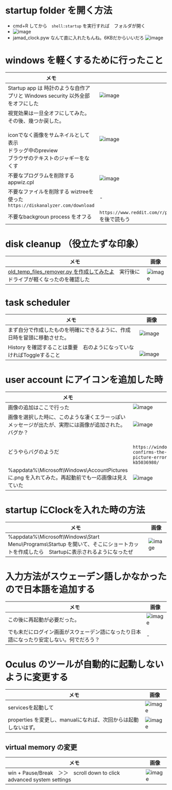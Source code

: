 # startup folder を開く方法
* cmd+R してから　`shell:startup` を実行すれば　フォルダが開く
* ![image](https://github.com/jamad/jamad.github.io/assets/949913/425ef815-d7ab-4cd0-88a1-16537034db50)
* jamad_clock.pyw なんて直に入れたもんね。6KBだからいいだろ ![image](https://github.com/jamad/jamad.github.io/assets/949913/da9b1772-d500-454e-94f2-231467113c59) 


# windows を軽くするために行ったこと

|メモ  |画像 |
|-|-|
|Startup app は 時計のような自作アプリと Windows security 以外全部をオフにした　|![image](https://github.com/jamad/jamad.github.io/assets/949913/34ae9fd4-15ad-4dab-bd24-ec35f27e0b2f)|
|視覚効果は一旦全オフにしてみた。その後、幾つか戻した。<br><br> iconでなく画像をサムネイルとして表示<br>ドラッグ中のpreview<br>ブラウザのテキストのジャギーをなくす|![image](https://github.com/jamad/jamad.github.io/assets/949913/2f80780e-5348-49ee-80b3-8db801d00810)|
|不要なプログラムを削除する　appwiz.cpl　|![image](https://github.com/jamad/jamad.github.io/assets/949913/3eab7ed2-2954-4fec-b5c1-86c452388bf6)|
|不要なファイルを削除する wiztreeを使った `https://diskanalyzer.com/download`|-|
|不要なbackgroun process をオフる|`https://www.reddit.com/r/pcmasterrace/comments/15b0p8v/does_anyone_know_why_there_are_so_many_background/` を後で読もう |






# disk cleanup （役立たずな印象）

|メモ  |画像 |
|-|-|
|[old_temp_files_remover.py を作成してみたよ](https://gist.github.com/jamad/ca5da80a168e8a47bd080b5f55dffc87)　実行後にドライブが軽くなったのを確認した|![image](https://github.com/jamad/jamad.github.io/assets/949913/b5648b67-60a0-4488-8b26-6c73ab806c4c) |


# task scheduler  

|メモ  |画像 |
|-|-|
|まず自分で作成したものを明確にできるように、作成日時を冒頭に移動させた。|![image](https://github.com/jamad/jamad.github.io/assets/949913/1710a38c-ade5-495f-b782-029da2721d84)|
|History を確認することは重要　右のようになっていなければToggleすること|　　![image](https://github.com/jamad/jamad.github.io/assets/949913/6f66c2c6-eade-4624-a29a-034981e0d911)




# user account にアイコンを追加した時

|メモ  |画像 |
|-|-|
|画像の追加はここで行った|![image](https://github.com/jamad/jamad.github.io/assets/949913/0f4e780d-c0fe-4bd9-81f1-89282834ae8f)|
|画像を選択した時に、このような凄くエラーっぽいメッセージが出たが、実際には画像が追加された。バグか？|![image](https://github.com/jamad/jamad.github.io/assets/949913/a86f030c-6a46-40f9-a32b-8c35eca4e88e)|
|どうやらバグのようだ|　`https://windowsreport.com/microsoft-confirms-the-0x80070520-account-picture-error-in-windows-11-kb5036980/`|
|%appdata%\Microsoft\Windows\AccountPictures に.png を入れてみた。再起動前でも一応画像は見えていた|![image](https://github.com/jamad/jamad.github.io/assets/949913/47b1e712-1603-48bc-8e91-5458514f2c04)|



# startup にClockを入れた時の方法

|メモ  |画像 |
|-|-|
|%appdata%\Microsoft\Windows\Start Menu\Programs\Startup を開いて、そこにショートカットを作成したら　Startupに表示されるようになったぜ| ![image](https://github.com/jamad/jamad.github.io/assets/949913/cd8b98ac-f86e-4d62-a3e7-202bf855852e)|


# 入力方法がスウェーデン語しかなかったので日本語を追加する

|メモ  |画像 |
|-|-|
|この後に再起動が必要だった。|![image](https://github.com/jamad/jamad.github.io/assets/949913/342be92d-242f-40b9-bc02-96f570b50d99)|
|でも未だにログイン画面がスウェーデン語になったり日本語になったり安定しない。何でだろう？|-|


# Oculus のツールが自動的に起動しないように変更する

|メモ  |画像 |
|-|-|
|servicesを起動して|![image](https://github.com/jamad/jamad.github.io/assets/949913/6b1fa41e-c75d-4ce5-ae2c-a97c8236521f)|
|properties を変更し、manualになれば、次回からは起動しないはず。|![image](https://github.com/jamad/jamad.github.io/assets/949913/65b3a369-9021-4929-bf44-58f0236c2239)|

## virtual memory の変更

|メモ  |画像 |
|-|-|
| win + Pause/Break　＞＞　scroll down to click advanced system settings|![image](https://github.com/jamad/jamad.github.io/assets/949913/6992e4eb-f829-4801-a1ae-a462fc723a55)
